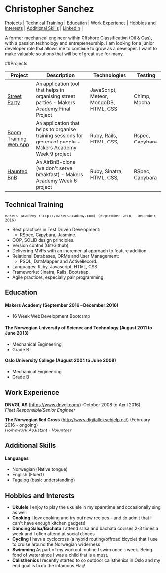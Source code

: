 # Christopher Sanchez
[Projects](#projects) | [Technical Training](#technical-training) | [Education](#education) | [Work Experience](#work-experience) | [Hobbies and Interests](#hobbies-and-interests) | [Additional Skills](#additional-skills) | [LinkedIn](https://no.linkedin.com/in/chrsan) | 

A former mechanical engineer within Offshore Classification (Oil & Gas), with a passion technology and entrepreneurship. I am looking for a junior developer role that allows me to continue to grow as a developer. I want to make valuable solutions that will be of great use for many. 


##Projects

Project | Description | Technologies | Testing
------------- | ----------- | ------------ | -------
[Street Party](https://github.com/chrmsan/street-party) | An application tool that helps in organising street parties - Makers Academy Final Project | JavaScript, Meteor, MongoDB, HTML, CSS | Chimp, Mocha
[Boom Training Web App](https://github.com/chrmsan/boom_training_webapp) | An application that helps to organise training sessions for groups of people - Makers Academy Week 9 project | Ruby, Rails, HTML, CSS, | Rspec, Capybara 
[Haunted BnB](https://github.com/chrmsan/makersbnb) | An AirBnB-clone (we don't serve breakfast) - Makers Academy Week 6 project | Ruby, Sinatra, HTML, CSS, | RSpec, Capybara 
## Technical Training

	Makers Academy (http://makersacademy.com) (September 2016 – December 2016)
- Best practices in Test Driven Development:
  - RSpec, Capybara, Jasmine.
- OOP, SOLID design principles.
- Version control (Git/Github)
- Delivering MVPs with an incremental approach to feature addition.
- Relational Databases, ORMs and User Management:
  - PSQL, DataMapper and ActiveRecord.
- Languages: Ruby, Javascript, HTML, CSS.
- Frameworks: Sinatra, Rails, Bootstrap.
- Agile practices, especially pair programming.

## Education

#### Makers Academy (September 2016 – December 2016)

- 16 Week Web Development Bootcamp

#### The Norwegian University of Science and Technology (August 2011 to June 2013)

- Mechanical Engineering 
- Grade B

#### Oslo University College (August 2004 to June 2008)

- Mechanical Engineering 
- Grade B


## Work Experience

**DNVGL AS** (https://www.dnvgl.com/) (October 2008 to April 2016)    
*Fleet Responsible/Senior Engineer*  

**The Norwegian Red Cross** (http://www.digitalleksehjelp.no/) (February 2016 - ongoing)    
*Homework Assistant - Volunteer*  

## Additional Skills

#### Languages

* Norwegian (Native tongue)
* English (Fluent)
* Tagalog (basic understanding)

## Hobbies and Interests
- **Ukulele** I enjoy to play the ukulele in my sparetime and occasionally sing as well
- **Cooking** I love cooking and try out new recipes - and do admit that I can't have enough kitchen gadgets!
- **Dancing Salsa/Bachata** I attend salsa and bachata courses 2-3 times a week and I often attend at social dances
- **Cycling** I have a cyclocross (a hybrid routing/offroad bicycle) that I use to cruise around the Norwegian wilderness
- **Swimming** As part of my workout routine I swim once a week. Being fond of water since I was a child that is a must.
- **Calisthenics** I recently started to do outdoor calisthenics in Oslo and my end goal is to do the infamous Flag!
